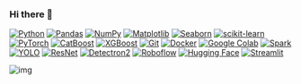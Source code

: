 ### Hi there 👋

[![Python](https://img.shields.io/badge/python-3670A0?style=for-the-badge&logo=python&logoColor=ffdd54)](https://python.org) [![Pandas](https://img.shields.io/badge/pandas-%23150458.svg?style=for-the-badge&logo=pandas&logoColor=white)](https://pandas.pydata.org) [![NumPy](https://img.shields.io/badge/numpy-%23013243.svg?style=for-the-badge&logo=numpy&logoColor=white)](https://numpy.org) 
[![Matplotlib](https://img.shields.io/badge/Matplotlib-%23EE4C2C.svg?style=for-the-badge&logo=Matplotlib&logoColor=white)](#)
[![Seaborn](https://img.shields.io/badge/Seaborn-%23007ACC.svg?style=for-the-badge&logo=Seaborn&logoColor=white)](https://seaborn.pydata.org/)
 [![scikit-learn](https://img.shields.io/badge/scikit--learn-%23F7931E.svg?style=for-the-badge&logo=scikit-learn&logoColor=white)](https://scikit-learn.org/)
 [![PyTorch](https://img.shields.io/badge/PyTorch-%23EE4C2C.svg?style=for-the-badge&logo=PyTorch&logoColor=white)](#)
 [![CatBoost](https://img.shields.io/badge/CatBoost-%23EE4C2C.svg?style=for-the-badge&logo=CatBoost&logoColor=white)](https://catboost.ai/)
[![XGBoost](https://img.shields.io/badge/XGBoost-%230078D7.svg?style=for-the-badge&logo=XGBoost&logoColor=white)](https://xgboost.readthedocs.io/en/latest/)
[![Git](https://img.shields.io/badge/Git-%23F05032.svg?style=for-the-badge&logo=Git&logoColor=white)](https://git-scm.com/)
 [![Docker](https://img.shields.io/badge/docker-%230db7ed.svg?style=for-the-badge&logo=docker&logoColor=white)](https://www.docker.com)
 [![Google Colab](https://img.shields.io/badge/Google_Colab-F9AB00?style=for-the-badge&logo=google-colab&logoColor=white)](https://colab.research.google.com/)
 [![Spark](https://img.shields.io/badge/Spark-%23E25A1C.svg?style=for-the-badge&logo=Apache%20Spark&logoColor=white)](https://spark.apache.org/)
 [![YOLO](https://img.shields.io/badge/YOLO-%23F37626.svg?style=for-the-badge&logo=YOLO&logoColor=white)](https://github.com/AlexeyAB/darknet)
 [![ResNet](https://img.shields.io/badge/ResNet-%230078D7.svg?style=for-the-badge&logo=ResNet&logoColor=white)](https://arxiv.org/abs/1512.03385)
 [![Detectron2](https://img.shields.io/badge/Detectron2-%231A1A1A.svg?style=for-the-badge&logo=Detectron2&logoColor=white)](https://github.com/facebookresearch/detectron2)
 [![Roboflow](https://img.shields.io/badge/Roboflow-%23FF6B6B.svg?style=for-the-badge&logo=Roboflow&logoColor=white)](https://roboflow.com/)
 [![Hugging Face](https://img.shields.io/badge/Hugging%20Face-%23FFD700.svg?style=for-the-badge&logo=Hugging%20Face&logoColor=black)](https://huggingface.co/)
 [![Streamlit](https://static.streamlit.io/badges/streamlit_badge_black_white.svg)](https://streamlit.io/)

![img](https://www.codewars.com/users/Rzhishchev/badges/large)
